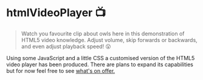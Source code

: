 # htmlVideoPlayer 📺

> Watch you favourite clip about owls here in this demonstration of HTML5 video knowledge. Adjust volume, skip forwards or backwards, and even adjust playback speed! 😮

Using some JavaScript and a little CSS a customised version of the HTML5 video player has been produced. There are plans to expand its capabilities but for now feel free to see [what's on offer.](https://github.com/techlord001/htmlVideoPlayer "HTML5 Video Player Demo")
